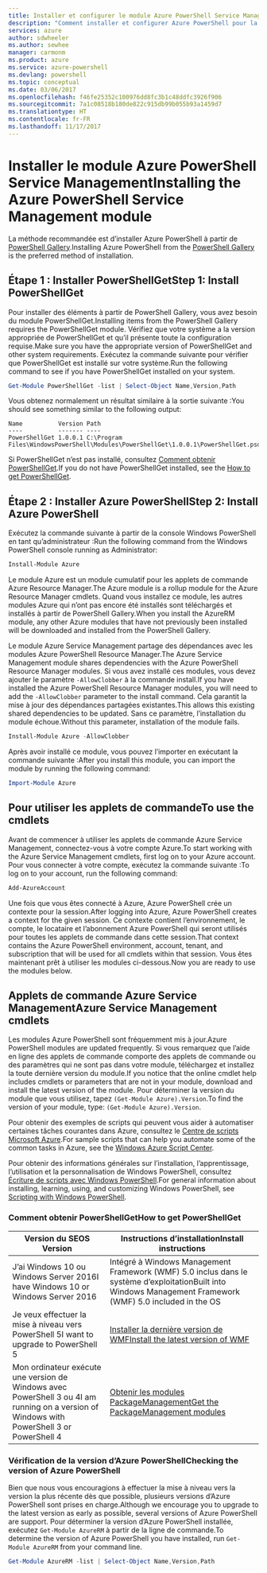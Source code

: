 ```yaml
---
title: Installer et configurer le module Azure PowerShell Service Management | Microsoft Docs
description: "Comment installer et configurer Azure PowerShell pour la première utilisation."
services: azure
author: sdwheeler
ms.author: sewhee
manager: carmonm
ms.product: azure
ms.service: azure-powershell
ms.devlang: powershell
ms.topic: conceptual
ms.date: 03/06/2017
ms.openlocfilehash: f46fe25352c100976dd8fc3b1c48ddfc3926f906
ms.sourcegitcommit: 7a1c08518b180de822c915db99b055b93a1459d7
ms.translationtype: HT
ms.contentlocale: fr-FR
ms.lasthandoff: 11/17/2017
---
```

# <a name="installing-the-azure-powershell-service-management-module"></a><span data-ttu-id="99a1a-103">Installer le module Azure PowerShell Service Management</span><span class="sxs-lookup"><span data-stu-id="99a1a-103">Installing the Azure PowerShell Service Management module</span></span>

<span data-ttu-id="99a1a-104">La méthode recommandée est d’installer Azure PowerShell à partir de [PowerShell Gallery](https://www.powershellgallery.com/).</span><span class="sxs-lookup"><span data-stu-id="99a1a-104">Installing Azure PowerShell from the [PowerShell Gallery](https://www.powershellgallery.com/) is the preferred method of installation.</span></span>

## <a name="step-1-install-powershellget"></a><span data-ttu-id="99a1a-105">Étape 1 : Installer PowerShellGet</span><span class="sxs-lookup"><span data-stu-id="99a1a-105">Step 1: Install PowerShellGet</span></span>

<span data-ttu-id="99a1a-106">Pour installer des éléments à partir de PowerShell Gallery, vous avez besoin du module PowerShellGet.</span><span class="sxs-lookup"><span data-stu-id="99a1a-106">Installing items from the PowerShell Gallery requires the PowerShellGet module.</span></span> <span data-ttu-id="99a1a-107">Vérifiez que votre système a la version appropriée de PowerShellGet et qu’il présente toute la configuration requise.</span><span class="sxs-lookup"><span data-stu-id="99a1a-107">Make sure you have the appropriate version of PowerShellGet and other system requirements.</span></span> <span data-ttu-id="99a1a-108">Exécutez la commande suivante pour vérifier que PowerShellGet est installé sur votre système.</span><span class="sxs-lookup"><span data-stu-id="99a1a-108">Run the following command to see if you have PowerShellGet installed on your system.</span></span>

```powershell
Get-Module PowerShellGet -list | Select-Object Name,Version,Path
```

<span data-ttu-id="99a1a-109">Vous obtenez normalement un résultat similaire à la sortie suivante :</span><span class="sxs-lookup"><span data-stu-id="99a1a-109">You should see something similar to the following output:</span></span>

```
Name          Version Path
----          ------- ----
PowerShellGet 1.0.0.1 C:\Program Files\WindowsPowerShell\Modules\PowerShellGet\1.0.0.1\PowerShellGet.psd1
```

<span data-ttu-id="99a1a-110">Si PowerShellGet n’est pas installé, consultez [Comment obtenir PowerShellGet](#how-to-get-powershellget).</span><span class="sxs-lookup"><span data-stu-id="99a1a-110">If you do not have PowerShellGet installed, see the [How to get PowerShellGet](#how-to-get-powershellget).</span></span>

## <a name="step-2-install-azure-powershell"></a><span data-ttu-id="99a1a-111">Étape 2 : Installer Azure PowerShell</span><span class="sxs-lookup"><span data-stu-id="99a1a-111">Step 2: Install Azure PowerShell</span></span>

<span data-ttu-id="99a1a-112">Exécutez la commande suivante à partir de la console Windows PowerShell en tant qu’administrateur :</span><span class="sxs-lookup"><span data-stu-id="99a1a-112">Run the following command from the Windows PowerShell console running as Administrator:</span></span>

```powershell
Install-Module Azure
```

<span data-ttu-id="99a1a-113">Le module Azure est un module cumulatif pour les applets de commande Azure Resource Manager.</span><span class="sxs-lookup"><span data-stu-id="99a1a-113">The Azure module is a rollup module for the Azure Resource Manager cmdlets.</span></span> <span data-ttu-id="99a1a-114">Quand vous installez ce module, les autres modules Azure qui n’ont pas encore été installés sont téléchargés et installés à partir de PowerShell Gallery.</span><span class="sxs-lookup"><span data-stu-id="99a1a-114">When you install the AzureRM module, any other Azure modules that have not previously been installed will be downloaded and installed from the PowerShell Gallery.</span></span>

<span data-ttu-id="99a1a-115">Le module Azure Service Management partage des dépendances avec les modules Azure PowerShell Resource Manager.</span><span class="sxs-lookup"><span data-stu-id="99a1a-115">The Azure Service Management module shares dependencies with the Azure PowerShell Resource Manager modules.</span></span> <span data-ttu-id="99a1a-116">Si vous avez installé ces modules, vous devez ajouter le paramètre `-AllowClobber` à la commande install.</span><span class="sxs-lookup"><span data-stu-id="99a1a-116">If you have installed the Azure PowerShell Resource Manager modules, you will need to add the `-AllowClobber` parameter to the install command.</span></span> <span data-ttu-id="99a1a-117">Cela garantit la mise à jour des dépendances partagées existantes.</span><span class="sxs-lookup"><span data-stu-id="99a1a-117">This allows this existing shared dependencies to be updated.</span></span> <span data-ttu-id="99a1a-118">Sans ce paramètre, l’installation du module échoue.</span><span class="sxs-lookup"><span data-stu-id="99a1a-118">Without this parameter, installation of the module fails.</span></span>

```powershell
Install-Module Azure -AllowClobber
```

<span data-ttu-id="99a1a-119">Après avoir installé ce module, vous pouvez l’importer en exécutant la commande suivante :</span><span class="sxs-lookup"><span data-stu-id="99a1a-119">After you install this module, you can import the module by running the following command:</span></span>

```powershell
Import-Module Azure
```

## <a name="to-use-the-cmdlets"></a><span data-ttu-id="99a1a-120">Pour utiliser les applets de commande</span><span class="sxs-lookup"><span data-stu-id="99a1a-120">To use the cmdlets</span></span>

<span data-ttu-id="99a1a-121">Avant de commencer à utiliser les applets de commande Azure Service Management, connectez-vous à votre compte Azure.</span><span class="sxs-lookup"><span data-stu-id="99a1a-121">To start working with the Azure Service Management cmdlets, first log on to your Azure account.</span></span> <span data-ttu-id="99a1a-122">Pour vous connecter à votre compte, exécutez la commande suivante :</span><span class="sxs-lookup"><span data-stu-id="99a1a-122">To log on to your account, run the following command:</span></span>

```powershell
Add-AzureAccount
```

<span data-ttu-id="99a1a-123">Une fois que vous êtes connecté à Azure, Azure PowerShell crée un contexte pour la session.</span><span class="sxs-lookup"><span data-stu-id="99a1a-123">After logging into Azure, Azure PowerShell creates a context for the given session.</span></span> <span data-ttu-id="99a1a-124">Ce contexte contient l’environnement, le compte, le locataire et l’abonnement Azure PowerShell qui seront utilisés pour toutes les applets de commande dans cette session.</span><span class="sxs-lookup"><span data-stu-id="99a1a-124">That context contains the Azure PowerShell environment, account, tenant, and subscription that will be used for all cmdlets within that session.</span></span> <span data-ttu-id="99a1a-125">Vous êtes maintenant prêt à utiliser les modules ci-dessous.</span><span class="sxs-lookup"><span data-stu-id="99a1a-125">Now you are ready to use the modules below.</span></span>

## <a name="azure-service-management-cmdlets"></a><span data-ttu-id="99a1a-126">Applets de commande Azure Service Management</span><span class="sxs-lookup"><span data-stu-id="99a1a-126">Azure Service Management cmdlets</span></span>

<span data-ttu-id="99a1a-127">Les modules Azure PowerShell sont fréquemment mis à jour.</span><span class="sxs-lookup"><span data-stu-id="99a1a-127">Azure PowerShell modules are updated frequently.</span></span> <span data-ttu-id="99a1a-128">Si vous remarquez que l’aide en ligne des applets de commande comporte des applets de commande ou des paramètres qui ne sont pas dans votre module, téléchargez et installez la toute dernière version du module.</span><span class="sxs-lookup"><span data-stu-id="99a1a-128">If you notice that the online cmdlet help includes cmdlets or parameters that are not in your module, download and install the latest version of the module.</span></span> <span data-ttu-id="99a1a-129">Pour déterminer la version du module que vous utilisez, tapez `(Get-Module Azure).Version`.</span><span class="sxs-lookup"><span data-stu-id="99a1a-129">To find the version of your module, type: `(Get-Module Azure).Version`.</span></span>

<span data-ttu-id="99a1a-130">Pour obtenir des exemples de scripts qui peuvent vous aider à automatiser certaines tâches courantes dans Azure, consultez le [Centre de scripts Microsoft Azure](http://www.windowsazure.com/documentation/scripts/).</span><span class="sxs-lookup"><span data-stu-id="99a1a-130">For sample scripts that can help you automate some of the common tasks in Azure, see the [Windows Azure Script Center](http://www.windowsazure.com/documentation/scripts/).</span></span>

<span data-ttu-id="99a1a-131">Pour obtenir des informations générales sur l’installation, l’apprentissage, l’utilisation et la personnalisation de Windows PowerShell, consultez [Écriture de scripts avec Windows PowerShell](http://go.microsoft.com/fwlink/p/?linkid=320210).</span><span class="sxs-lookup"><span data-stu-id="99a1a-131">For general information about installing, learning, using, and customizing Windows PowerShell, see [Scripting with Windows PowerShell](http://go.microsoft.com/fwlink/p/?linkid=320210).</span></span>

### <a name="how-to-get-powershellget"></a><span data-ttu-id="99a1a-132">Comment obtenir PowerShellGet</span><span class="sxs-lookup"><span data-stu-id="99a1a-132">How to get PowerShellGet</span></span>

|<span data-ttu-id="99a1a-133">Version du SE</span><span class="sxs-lookup"><span data-stu-id="99a1a-133">OS Version</span></span>|<span data-ttu-id="99a1a-134">Instructions d’installation</span><span class="sxs-lookup"><span data-stu-id="99a1a-134">Install instructions</span></span>|
|---|---|
|<span data-ttu-id="99a1a-135">J’ai Windows 10 ou Windows Server 2016</span><span class="sxs-lookup"><span data-stu-id="99a1a-135">I have Windows 10 or Windows Server 2016</span></span>|<span data-ttu-id="99a1a-136">Intégré à Windows Management Framework (WMF) 5.0 inclus dans le système d’exploitation</span><span class="sxs-lookup"><span data-stu-id="99a1a-136">Built into Windows Management Framework (WMF) 5.0 included in the OS</span></span>|
|<span data-ttu-id="99a1a-137">Je veux effectuer la mise à niveau vers PowerShell 5</span><span class="sxs-lookup"><span data-stu-id="99a1a-137">I want to upgrade to PowerShell 5</span></span>|[<span data-ttu-id="99a1a-138">Installer la dernière version de WMF</span><span class="sxs-lookup"><span data-stu-id="99a1a-138">Install the latest version of WMF</span></span>](https://www.microsoft.com/en-us/download/details.aspx?id=54616)|
|<span data-ttu-id="99a1a-139">Mon ordinateur exécute une version de Windows avec PowerShell 3 ou 4</span><span class="sxs-lookup"><span data-stu-id="99a1a-139">I am running on a version of Windows with PowerShell 3 or PowerShell 4</span></span>|[<span data-ttu-id="99a1a-140">Obtenir les modules PackageManagement</span><span class="sxs-lookup"><span data-stu-id="99a1a-140">Get the PackageManagement modules</span></span>](http://go.microsoft.com/fwlink/?LinkID=746217)|

<a id="helpmechoose"></a>
### <a name="checking-the-version-of-azure-powershell"></a><span data-ttu-id="99a1a-141">Vérification de la version d’Azure PowerShell</span><span class="sxs-lookup"><span data-stu-id="99a1a-141">Checking the version of Azure PowerShell</span></span>

<span data-ttu-id="99a1a-142">Bien que nous vous encouragions à effectuer la mise à niveau vers la version la plus récente dès que possible, plusieurs versions d’Azure PowerShell sont prises en charge.</span><span class="sxs-lookup"><span data-stu-id="99a1a-142">Although we encourage you to upgrade to the latest version as early as possible, several versions of Azure PowerShell are support.</span></span> <span data-ttu-id="99a1a-143">Pour déterminer la version d’Azure PowerShell installée, exécutez `Get-Module AzureRM` à partir de la ligne de commande.</span><span class="sxs-lookup"><span data-stu-id="99a1a-143">To determine the version of Azure PowerShell you have installed, run `Get-Module AzureRM` from your command line.</span></span>

```powershell
Get-Module AzureRM -list | Select-Object Name,Version,Path
```
